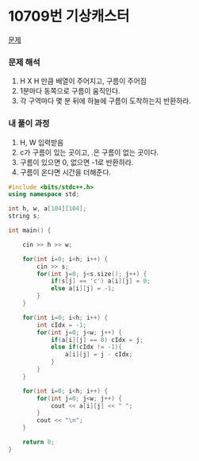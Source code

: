 # 10709번 기상캐스터

[문제](https://www.acmicpc.net/problem/10709)

### 문제 해석

1. H X H 만큼 배열이 주어지고, 구름이 주어짐
2. 1분마다 동쪽으로 구름이 움직인다.
3. 각 구역마다 몇 분 뒤에 하늘에 구름이 도착하는지 반환하라.

### 내 풀이 과정

1. H, W 입력받음
2. c가 구름이 있는 곳이고, .은 구름이 없는 곳이다.
3. 구름이 있으면 0, 없으면 -1로 반환하라.
4. 구름이 온다면 시간을 더해준다.

```c++
#include <bits/stdc++.h>
using namespace std;

int h, w, a[104][104];
string s;

int main() {

    cin >> h >> w;

    for(int i=0; i<h; i++) {
        cin >> s;
        for(int j=0; j<s.size(); j++) {
            if(s[j] == 'c') a[i][j] = 0;
            else a[i][j] = -1;
        }
    }

    for(int i=0; i<h; i++) {
        int cIdx = -1;
        for(int j=0; j<w; j++) {
            if(a[i][j] == 0) cIdx = j;
            else if(cIdx != -1){
                a[i][j] = j - cIdx;
            }
        }
    }

    for(int i=0; i<h; i++) {
        for(int j=0; j<w; j++) {
            cout << a[i][j] << " ";
        }
        cout << "\n";
    }

    return 0;
}
```
